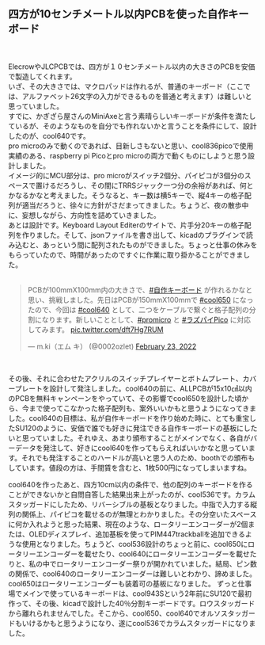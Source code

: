 
## 四方が10センチメートル以内PCBを使った自作キーボード
<br>
<br>
ElecrowやJLCPCBでは、四方が１０センチメートル以内の大きさのPCBを安価で製造してくれます。
<br>
いざ、その大きさでは、マクロパッドは作れるが、普通のキーボード（ここでは、アルファベット26文字の入力ができるものを普通と考えます）は難しいと思っていました。
<br>
すでに、かぎざら屋さんのMiniAxeと言う素晴らしいキーボードが条件を満たしているが、そのようなものを自分でも作れないかと言うことを条件にして、設計したのが、cool640です。
<br>
pro microのみで動くのであれば、目新しさもないと思い、cool836picoで使用実績のある、raspberry pi Picoとpro microの両方で動くものにしようと思う設計しました。
<br>
イメージ的にMCU部分は、pro microがスイッチ2個分、パイピコが3個分のスペースで置けるだろうし、その間にTRRSジャック一つ分の余裕があれば、何とかなるかなと考えました。そうなると、キー数は横5キーで、縦4キーの格子配列が適当だろうと、徐々に方針がさだまってきました。ちょうど、夜の散歩中に、妄想しながら、方向性を詰めていきました。
<br>
あとは設計です。Keyboard Layout Editerのサイトで、片手分20キーの格子配列を作りました。そして、jsonファイルを書き出して、kicadのプラグインで読み込むと、あっという間に配列されたものができました。ちょっと仕事の休みをもらっていたので、時間があったのですぐに作業に取り掛かることができました。
<br>
<br>

<blockquote class="twitter-tweet"><p lang="ja" dir="ltr">PCBが100mmX100mm内の大きさで、<a href="https://twitter.com/hashtag/%E8%87%AA%E4%BD%9C%E3%82%AD%E3%83%BC%E3%83%9C%E3%83%BC%E3%83%89?src=hash&amp;ref_src=twsrc%5Etfw">#自作キーボード</a> が作れるかなと思い、挑戦しました。先日はPCBが150mmX100mmで <a href="https://twitter.com/hashtag/cool650?src=hash&amp;ref_src=twsrc%5Etfw">#cool650</a> になったので、今回は <a href="https://twitter.com/hashtag/cool640?src=hash&amp;ref_src=twsrc%5Etfw">#cool640</a> として、二つをケーブルで繋ぐと格子配列の分割になります。新しいこととして、<a href="https://twitter.com/hashtag/promicro?src=hash&amp;ref_src=twsrc%5Etfw">#promicro</a> と <a href="https://twitter.com/hashtag/%E3%83%A9%E3%82%BA%E3%83%91%E3%82%A4Pico?src=hash&amp;ref_src=twsrc%5Etfw">#ラズパイPico</a> に対応してみます。 <a href="https://t.co/dft7Hg7RUM">pic.twitter.com/dft7Hg7RUM</a></p>&mdash; m.ki（エム キ） (@0002ozlet) <a href="https://twitter.com/0002ozlet/status/1496460445955280901?ref_src=twsrc%5Etfw">February 23, 2022</a></blockquote> <script async src="https://platform.twitter.com/widgets.js" charset="utf-8"></script>






<br>

その後、それに合わせたアクリルのスイッチプレイヤーとボトムプレート、カバープレートを設計して発注しました。cool640の前に、ALLPCBが15x10㎠以内のPCBを無料キャンペーンをやっていて、その影響でcool650を設計した頃から、今まで使ってこなかった格子配列も、案外いいかもと思うようになってきました。cool640の目標は、私が自作キーボードを作り始めた時に、とても重宝したSU120のように、安価で誰でも好きに発注できる自作キーボードの基板にしたいと思っていました。それゆえ、あまり頒布することがメインでなく、各自がバーデータを発注して、好きにcool640を作ってもらえればいいかなと思っています。それでも発注することのハードルが高いと思う人のため、boothでの頒布もしています。値段の方は、手間賃を含むと、1枚500円になってしまいますね。

cool640を作ったあと、四方10cm以内の条件で、他の配列のキーボードを作ることができないかと自問自答した結果出来上がったのが、cool536です。カラムスタッガードにしたため、リバーシブルの基板となりました。中指で入力する縦列の関係上、パイピコを載せるのが無理とわかりました。その分空いたスペースに何か入れようと思った結果、現在のような、ロータリーエンコーダーが2個または、OLEDディスプレイ、追加基板を使ってPIM447trackballを追加できるような使用となりました。ちょうど、cool536設計のちょっと前に、cool650にロータリーエンコーダーを載せたり、cool640にロータリーエンコーダーを載せたりと、私の中でロータリーエンコーダー祭りが開かれていました。結局、ピン数の関係で、cool640のロータリーエンコーダーは難しいとわかり、諦めました。cool650はロータリーエンコーダーも装着可の基板になりました。
ずっと仕事場でメインで使っているキーボードは、cool943Sという2年前にSU120で最初作って、その後、kicadで設計した40％分割キーボードです。ロウスタッガードから離れられませんでした。そこから、cool650、cool640でオルソスタッガードもいけるかもと思うようになり、遂にcool536でカラムスタッガードになりました。
